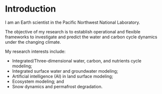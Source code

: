 # Introduction

I am an Earth scientist in the Pacific Northwest National Laboratory.

The objective of my research is to establish operational and flexible frameworks to investigate and predict the water and carbon cycle dynamics under the changing climate. 

My research interests include:
* Integrated/Three-dimensional water, carbon, and nutrients cycle modeling; 
* Integrated surface water and groundwater modeling;
* Artificial intelligence (AI) in land surface modeling;
* Ecosystem modeling; and
* Snow dynamics and permafrost degradation.

